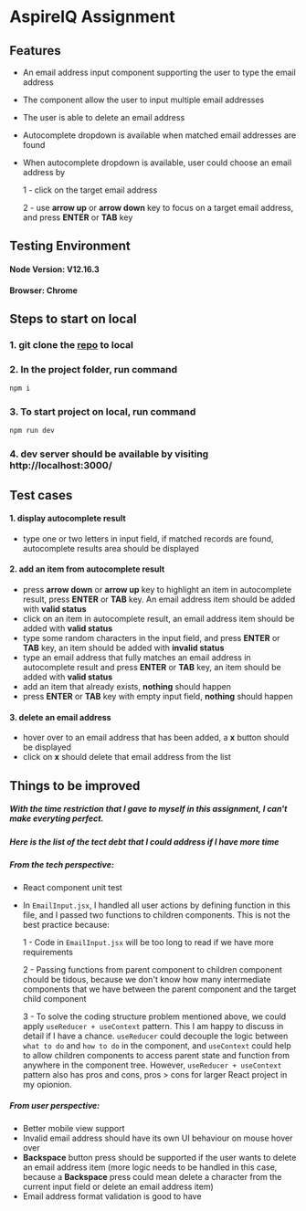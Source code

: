 # AspireIQ Assignment
## Features
- An email address input component supporting the user to type the email address
- The component allow the user to input multiple email addresses
- The user is able to delete an email address
- Autocomplete dropdown is available when matched email addresses are found
- When autocomplete dropdown is available, user could choose an email address by

  1 - click on the target email address

  2 - use **arrow up** or **arrow down** key to focus on a target email address, and press **ENTER** or **TAB** key

## Testing Environment
#### Node Version: V12.16.3
#### Browser: Chrome

## Steps to start on local
### 1. git clone the [repo](https://github.com/brian880120/aspireIQ-assignment) to local
### 2. In the project folder, run command
```sh
npm i
```
### 3. To start project on local, run command
```sh
npm run dev
```
### 4. dev server should be available by visiting http://localhost:3000/

## Test cases
#### 1. display autocomplete result
- type one or two letters in input field, if matched records are found, autocomplete results area should be displayed

#### 2. add an item from autocomplete result
- press **arrow down** or **arrow up** key to highlight an item in autocomplete result, press **ENTER** or **TAB** key. An email address item should be added with **valid status**
- click on an item in autocomplete result, an email address item should be added with **valid status**
- type some random characters in the input field, and press **ENTER** or **TAB** key, an item should be added with **invalid status**
- type an email address that fully matches an email address in autocomplete result and press **ENTER** or **TAB** key, an item should be added with **valid status**
- add an item that already exists, **nothing** should happen
- press **ENTER** or **TAB** key with empty input field, **nothing** should happen

#### 3. delete an email address
- hover over to an email address that has been added, a **x** button should be displayed
- click on  **x** should delete that email address from the list


## Things to be improved
##### With the time restriction that I gave to myself in this assignment, I can't make everyting perfect.
##### Here is the list of the tect debt that I could address if I have more time

##### From the tech perspective:
- React component unit test
- In `EmailInput.jsx`, I handled all user actions by defining function in this file, and I passed two functions to children components. This is not the best practice because:

  1 - Code in `EmailInput.jsx` will be too long to read if we have more requirements

  2 - Passing functions from parent component to children component chould be tidous, because we don't know how many intermediate components that we have between the parent component and the target child component

  3 - To solve the coding structure problem mentioned above, we could apply `useReducer + useContext` pattern. This I am happy to discuss in detail if I have a chance. `useReducer` could decouple the logic between `what to do` and `how to do` in the component, and `useContext` could help to allow children components to access parent state and function from anywhere in the component tree. However, `useReducer + useContext` pattern also has pros and cons, pros > cons for larger React project in my opionion.

##### From user perspective:
- Better mobile view support
- Invalid email address should have its own UI behaviour on mouse hover over
- **Backspace** button press should be supported if the user wants to delete an email address item (more logic needs to be handled in this case, because a **Backspace** press could mean delete a character from the current input field or delete an email address item)
- Email address format validation is good to have
